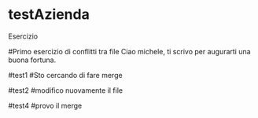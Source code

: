 # testAzienda


Esercizio

#Primo esercizio di conflitti tra file
Ciao michele, ti scrivo per augurarti una buona fortuna.


#test1
#Sto cercando di fare merge


#test2
#modifico nuovamente il file

#test4
#provo il merge